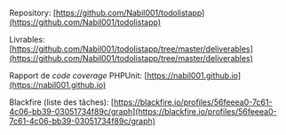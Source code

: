 Repository: [https://github.com/Nabil001/todolistapp](https://github.com/Nabil001/todolistapp)

Livrables: [https://github.com/Nabil001/todolistapp/tree/master/deliverables](https://github.com/Nabil001/todolistapp/tree/master/deliverables)

Rapport de <i>code coverage</i> PHPUnit: [https://nabil001.github.io](https://nabil001.github.io)

Blackfire (liste des tâches): [https://blackfire.io/profiles/56feeea0-7c61-4c06-bb39-03051734f89c/graph](https://blackfire.io/profiles/56feeea0-7c61-4c06-bb39-03051734f89c/graph)

